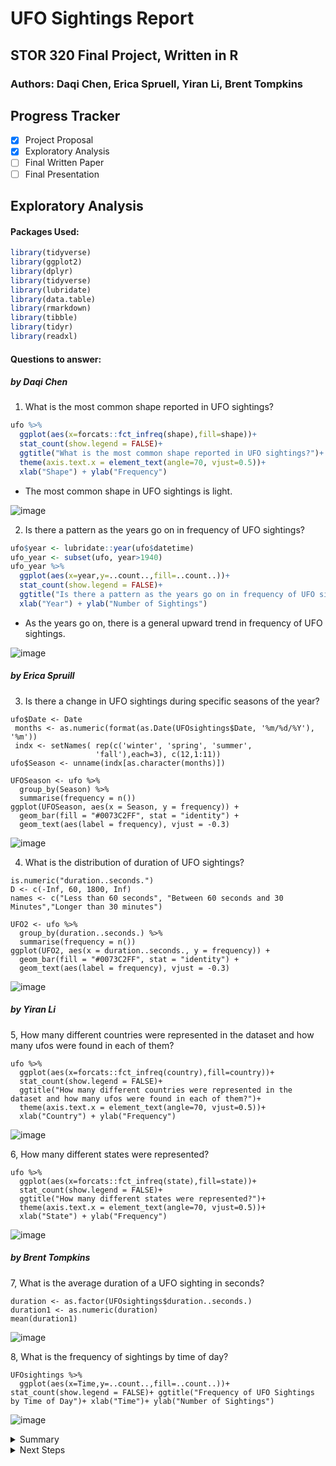 # UFO Sightings Report
## STOR 320 Final Project, Written in R
### Authors: Daqi Chen, Erica Spruell, Yiran Li, Brent Tompkins

## Progress Tracker
- [x] Project Proposal
- [x] Exploratory Analysis
- [ ] Final Written Paper
- [ ] Final Presentation

## Exploratory Analysis
#### Packages Used:
```r
library(tidyverse)
library(ggplot2)
library(dplyr)
library(tidyverse)
library(lubridate)
library(data.table)
library(rmarkdown)
library(tibble)
library(tidyr)
library(readxl)
```

#### Questions to answer:
##### by Daqi Chen
1. What is the most common shape reported in UFO sightings?
```r
ufo %>%
  ggplot(aes(x=forcats::fct_infreq(shape),fill=shape))+
  stat_count(show.legend = FALSE)+
  ggtitle("What is the most common shape reported in UFO sightings?")+
  theme(axis.text.x = element_text(angle=70, vjust=0.5))+
  xlab("Shape") + ylab("Frequency")
```
* The most common shape in UFO sightings is light.

![image](https://user-images.githubusercontent.com/55526292/95629032-2b4a9600-0a4d-11eb-8c16-700a79681f1b.png)


2. Is there a pattern as the years go on in frequency of UFO sightings?
```r
ufo$year <- lubridate::year(ufo$datetime)
ufo_year <- subset(ufo, year>1940)
ufo_year %>%
  ggplot(aes(x=year,y=..count..,fill=..count..))+
  stat_count(show.legend = FALSE)+
  ggtitle("Is there a pattern as the years go on in frequency of UFO sightings?")+
  xlab("Year") + ylab("Number of Sightings")
```
* As the years go on, there is a general upward trend in frequency of UFO sightings.

![image](https://user-images.githubusercontent.com/55526292/95629157-64830600-0a4d-11eb-8aba-bc9550cfc116.png)

##### by Erica Spruill
3. Is there a change in UFO sightings during specific seasons of the year?
```{r}
ufo$Date <- Date
 months <- as.numeric(format(as.Date(UFOsightings$Date, '%m/%d/%Y'), '%m'))
 indx <- setNames( rep(c('winter', 'spring', 'summer',
                   'fall'),each=3), c(12,1:11))
ufo$Season <- unname(indx[as.character(months)])

UFOSeason <- ufo %>%
  group_by(Season) %>%
  summarise(frequency = n())
ggplot(UFOSeason, aes(x = Season, y = frequency)) +
  geom_bar(fill = "#0073C2FF", stat = "identity") +
  geom_text(aes(label = frequency), vjust = -0.3)
```
![image](https://user-images.githubusercontent.com/55526292/95641991-b63e8700-0a73-11eb-98db-35b962206f0b.png)


4. What is the distribution of duration of UFO sightings?
```{r}
is.numeric("duration..seconds.")
D <- c(-Inf, 60, 1800, Inf)
names <- c("Less than 60 seconds", "Between 60 seconds and 30 Minutes","Longer than 30 minutes")

UFO2 <- ufo %>%
  group_by(duration..seconds.) %>%
  summarise(frequency = n())
ggplot(UFO2, aes(x = duration..seconds., y = frequency)) +
  geom_bar(fill = "#0073C2FF", stat = "identity") +
  geom_text(aes(label = frequency), vjust = -0.3) 
```
![image](https://user-images.githubusercontent.com/55526292/95642081-3c5acd80-0a74-11eb-85a0-fd092e234e82.png)

##### by Yiran Li
5, How many different countries were represented in the dataset and how many ufos were found in each of them?
```{r}
ufo %>%
  ggplot(aes(x=forcats::fct_infreq(country),fill=country))+
  stat_count(show.legend = FALSE)+
  ggtitle("How many different countries were represented in the dataset and how many ufos were found in each of them?")+
  theme(axis.text.x = element_text(angle=70, vjust=0.5))+
  xlab("Country") + ylab("Frequency")
```
![image](https://user-images.githubusercontent.com/55526292/95642110-67452180-0a74-11eb-9c1b-7db1112e3356.png)

6, How many different states were represented?
```{r}
ufo %>%
  ggplot(aes(x=forcats::fct_infreq(state),fill=state))+
  stat_count(show.legend = FALSE)+
  ggtitle("How many different states were represented?")+
  theme(axis.text.x = element_text(angle=70, vjust=0.5))+
  xlab("State") + ylab("Frequency")
```
![image](https://user-images.githubusercontent.com/55526292/95642150-93f93900-0a74-11eb-999f-062ed54bd949.png)

##### by Brent Tompkins
7, What is the average duration of a UFO sighting in seconds?
```{r}
duration <- as.factor(UFOsightings$duration..seconds.)
duration1 <- as.numeric(duration)
mean(duration1)
```
![image](https://user-images.githubusercontent.com/55526292/95642172-b8edac00-0a74-11eb-9c54-cd76ddbb0384.png)

8, What is the frequency of sightings by time of day?
```{r}
UFOsightings %>%
  ggplot(aes(x=Time,y=..count..,fill=..count..))+ stat_count(show.legend = FALSE)+ ggtitle("Frequency of UFO Sightings by Time of Day")+ xlab("Time")+ ylab("Number of Sightings")
```
![image](https://user-images.githubusercontent.com/55526292/95642183-d3c02080-0a74-11eb-9fd7-060e4a6542df.png)

<details>
  <summary>Summary</summary>
  <p> We found a lot of interesting information from our initial questions. First of all we found that the state of California had by far the most UFO sightings in the United States, over twice as many as the next highest state, Washington. We found that by far the most common 'shape' reported was just a 'light' in the sky, which is not exactly a shape so that is a bit unusual.  One surprising thing is the wide range in duration of sightings, anywhere from less than a second to multiple hours, with a mean of about 4 and a half minutes. We also discovered that there was considerable increase in sightings starting in the 1990s and has trended up since then. The questions that were most helpful in creating follow-up questions were "What is the distribution of duration of UFO sightings?", "Is there a change in UFO sightings during specific seasons of the year?" and "What is the frequency of sightings by time of day?". </p>
  <p> Our first follow up question that we further investigated was "What about months, is there a pattern in the frequency of UFO sightings?". We further investigated this question because our initial question looking at frequency by season left out a lot of the sightings and we were interested in an accurate display of sightings by time of the year. To investigate this we created a bar graph with frequency of sightings by month. This graph shows that overall the sightings are spread out across the calendar year but there is a spike in the summer months. We thought when looking at it by season that winter may have the most sightings but this analysis disproved that. This could be because people tend to spend more time outside during the summer. Our second follow up question that we further investigated was "Is there an improved way to identify a possible pattern in duration of sightings?". We wanted to further investigate duration because there was a surprisingly wide range for duration that we found from our initial question. To investigate this question we created a density graph. This graph shows that when the large duration outliers are taken away the durations are a lot more concentrated around 0.02 to 0.06 seconds. This shows us that the majority of sightings were very brief which was not obvious from our initial investigation.</p>
</details>    


<details>
  <summary>Next Steps</summary>
  <p> EDA Meeting Oct 16 </p>
  <p> P3	Final Report	Sakai	Nov 17 (11:59PM)</p>
  <p> P4	Final Presentation	Sakai + Class	Nov 12 or Nov 17 (11:30AM-12:45PM)</p>
</details>


